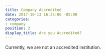 ```yaml
---
title: Company Accredited
date: 2017-10-13 16:35:00 -05:00
categories:
- company
position: 2
display_title: Are you Accredited?
---
```


Currently, we are not an accredited institution.